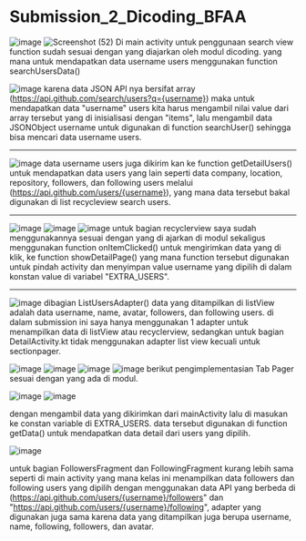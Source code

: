 # Submission_2_Dicoding_BFAA


![image](https://user-images.githubusercontent.com/67593237/115465847-aef2f580-a1db-11eb-8183-5c7c017cb57f.png)
![Screenshot (52)](https://user-images.githubusercontent.com/67593237/115450974-0c317b80-a1c9-11eb-8ecb-70ee9437696c.png)
Di main activity untuk penggunaan search view function sudah sesuai dengan yang diajarkan oleh modul dicoding.
yang mana untuk mendapatkan data username users menggunakan function searchUsersData()

![image](https://user-images.githubusercontent.com/67593237/115465983-e19cee00-a1db-11eb-8455-bb7c44b710f7.png)
karena data JSON API nya bersifat array (https://api.github.com/search/users?q={username}) maka untuk mendapatkan data "username" users kita harus mengambil nilai value dari array tersebut yang di inisialisasi dengan "items", lalu mengambil data JSONObject username untuk digunakan di function searchUser() sehingga bisa mencari data username users.

------

![image](https://user-images.githubusercontent.com/67593237/115466052-fe392600-a1db-11eb-888f-0af16a77a364.png)
data username users juga dikirim kan ke function getDetailUsers() untuk mendapatkan data users yang lain seperti data company, location, repository, followers, dan following users melalui (https://api.github.com/users/{username}), yang mana data tersebut bakal digunakan di list recycleview search users.

 ------

![image](https://user-images.githubusercontent.com/67593237/115466111-1446e680-a1dc-11eb-8e41-5c33d3bfad57.png)
![image](https://user-images.githubusercontent.com/67593237/115452253-a80fb700-a1ca-11eb-9396-b5bf1f8f329d.png)
![image](https://user-images.githubusercontent.com/67593237/115466177-2de82e00-a1dc-11eb-88c7-ff222f50a746.png)
untuk bagian recyclerview saya sudah menggunakannya sesuai dengan yang di ajarkan di modul sekaligus menggunakan function onItemClicked() untuk mengirimkan data yang di klik, ke function showDetailPage() yang mana function tersebut digunakan untuk pindah activity dan menyimpan value username yang dipilih di dalam konstan value di variabel "EXTRA_USERS".

-------

![image](https://user-images.githubusercontent.com/67593237/115466493-a5b65880-a1dc-11eb-946d-ee3f700b0b5c.png)
dibagian ListUsersAdapter() data yang ditampilkan di listView adalah data username, name, avatar, followers, dan following users.
di dalam submission ini saya hanya menggunakan 1 adapter untuk menampilkan data di listView atau recyclerview, sedangkan untuk bagian DetailActivity.kt tidak menggunakan adapter list view kecuali untuk sectionpager.


![image](https://user-images.githubusercontent.com/67593237/115466821-13fb1b00-a1dd-11eb-9630-883dc9d675b9.png)
![image](https://user-images.githubusercontent.com/67593237/115466944-3ab95180-a1dd-11eb-952f-3f324af0112b.png)
![image](https://user-images.githubusercontent.com/67593237/115467172-8d930900-a1dd-11eb-89df-3dd0f081ccc2.png)
![image](https://user-images.githubusercontent.com/67593237/115467202-9c79bb80-a1dd-11eb-961c-2aa7f78e86f2.png)
berikut pengimplementasian Tab Pager sesuai dengan yang ada di modul.

![image](https://user-images.githubusercontent.com/67593237/115467334-d3e86800-a1dd-11eb-9bed-0066f0d70d80.png)
![image](https://user-images.githubusercontent.com/67593237/115467458-06926080-a1de-11eb-8237-a09ff093fdc6.png)

dengan mengambil data yang dikirimkan dari mainActivity lalu di masukan ke constan variable di EXTRA_USERS. data tersebut digunakan di function getData() untuk mendapatkan data detail dari users yang dipilih.


![image](https://user-images.githubusercontent.com/67593237/115467683-5ffa8f80-a1de-11eb-8625-56d676a4c27a.png)

untuk bagian FollowersFragment dan FollowingFragment kurang lebih sama seperti di main activity yang mana kelas ini menampilkan data followers dan following users yang dipilih dengan menggunakan data API yang berbeda di (https://api.github.com/users/{username}/followers" dan "https://api.github.com/users/{username}/following", adapter yang digunakan juga sama karena data yang ditampilkan juga berupa username, name, following, followers, dan avatar.

